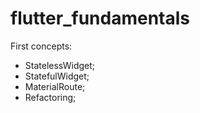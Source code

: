 # flutter_fundamentals

First concepts:  
- StatelessWidget;
- StatefulWidget;
- MaterialRoute;
- Refactoring;
